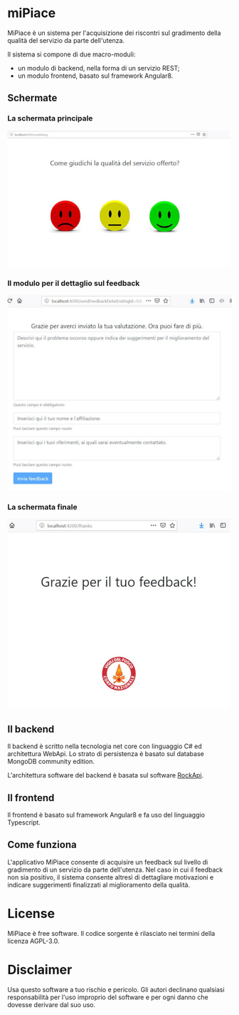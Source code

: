 # miPiace
MiPiace è un sistema per l'acquisizione dei riscontri sul gradimento della qualità del servizio da parte dell'utenza.

Il sistema si compone di due macro-moduli:

* un modulo di backend, nella forma di un servizio REST;
* un modulo frontend, basato sul framework Angular8.

## Schermate

### La schermata principale

![Alt text](docs/images/mainScreen.JPG?raw=true "La schermata principale")

### Il modulo per il dettaglio sul feedback

![Alt text](docs/images/feedbackDetail.JPG?raw=true "Il modulo per il dettaglio sul feedback")

### La schermata finale

![Alt text](docs/images/thanks.JPG?raw=true "La schermata finale")

## Il backend
Il backend è scritto nella tecnologia net core con linguaggio C# ed architettura WebApi. Lo strato di persistenza è basato sul database MongoDB community edition.

L'architettura software del backend è basata sul software [RockApi](https://github.com/supix/rockapi).

## Il frontend
Il frontend è basato sul framework Angular8 e fa uso del linguaggio Typescript.

## Come funziona
L'applicativo MiPiace consente di acquisire un feedback sul livello di gradimento di un servizio
da parte dell'utenza. Nel caso in cui il feedback non sia positivo, il sistema consente altresì di
dettagliare motivazioni e indicare suggerimenti finalizzati al miglioramento della qualità.

# License
MiPiace è free software. Il codice sorgente è rilasciato nei termini della licenza AGPL-3.0.

# Disclaimer
Usa questo software a tuo rischio e pericolo. Gli autori declinano qualsiasi responsabilità per l'uso improprio del software e per ogni danno che dovesse derivare dal suo uso.
